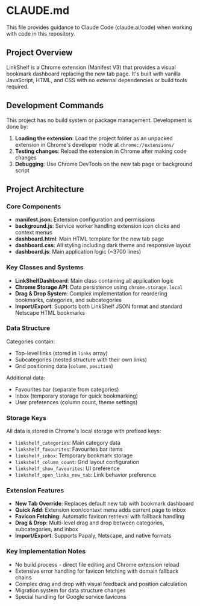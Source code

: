 # CLAUDE.md

This file provides guidance to Claude Code (claude.ai/code) when working with code in this repository.

## Project Overview

LinkShelf is a Chrome extension (Manifest V3) that provides a visual bookmark dashboard replacing the new tab page. It's built with vanilla JavaScript, HTML, and CSS with no external dependencies or build tools required.

## Development Commands

This project has no build system or package management. Development is done by:

1. **Loading the extension**: Load the project folder as an unpacked extension in Chrome's developer mode at `chrome://extensions/`
2. **Testing changes**: Reload the extension in Chrome after making code changes
3. **Debugging**: Use Chrome DevTools on the new tab page or background script

## Project Architecture

### Core Components

- **manifest.json**: Extension configuration and permissions
- **background.js**: Service worker handling extension icon clicks and context menus
- **dashboard.html**: Main HTML template for the new tab page
- **dashboard.css**: All styling including dark theme and responsive layout
- **dashboard.js**: Main application logic (~3700 lines)

### Key Classes and Systems

- **LinkShelfDashboard**: Main class containing all application logic
- **Chrome Storage API**: Data persistence using `chrome.storage.local`
- **Drag & Drop System**: Complex implementation for reordering bookmarks, categories, and subcategories
- **Import/Export**: Supports both LinkShelf JSON format and standard Netscape HTML bookmarks

### Data Structure

Categories contain:
- Top-level links (stored in `links` array)
- Subcategories (nested structure with their own links)
- Grid positioning data (`column`, `position`)

Additional data:
- Favourites bar (separate from categories)
- Inbox (temporary storage for quick bookmarking)
- User preferences (column count, theme settings)

### Storage Keys

All data is stored in Chrome's local storage with prefixed keys:
- `linkshelf_categories`: Main category data
- `linkshelf_favourites`: Favourites bar items
- `linkshelf_inbox`: Temporary bookmark storage
- `linkshelf_column_count`: Grid layout configuration
- `linkshelf_show_favourites`: UI preference
- `linkshelf_open_links_new_tab`: Link behavior preference

### Extension Features

- **New Tab Override**: Replaces default new tab with bookmark dashboard
- **Quick Add**: Extension icon/context menu adds current page to inbox
- **Favicon Fetching**: Automatic favicon retrieval with fallback handling
- **Drag & Drop**: Multi-level drag and drop between categories, subcategories, and inbox
- **Import/Export**: Supports Papaly, Netscape, and native formats

### Key Implementation Notes

- No build process - direct file editing and Chrome extension reload
- Extensive error handling for favicon fetching with domain fallback chains
- Complex drag and drop with visual feedback and position calculation
- Migration system for data structure changes
- Special handling for Google service favicons
